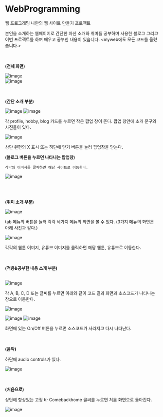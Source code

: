# WebProgramming
웹 프로그래밍 나만의 웹 사이트 만들기 프로젝트

본인을 소개하는 웹페이지로 간단한 자신 소개와 취미들 공부하며 사용한 블로그 그리고 이번 프로젝트를 하며 배우고 공부한 내용이 있습니다.
<myweb에도 모든 코드를 올렸습니다.>

<br><br><b>(전체 화면)</b><br>


![image](https://user-images.githubusercontent.com/84276681/171352680-bdd538cc-268a-44ee-9e31-11780e62e6b0.png) <br>
![image](https://user-images.githubusercontent.com/84276681/171352725-acffc52d-7dda-4696-a18c-55e132c7b84d.png)



<br><br><b>(간단 소개 부분)</b> <br>

![image](https://user-images.githubusercontent.com/84276681/171352976-68584b79-2220-424f-a48f-c1329a9d9fe7.png)
![image](https://user-images.githubusercontent.com/84276681/171352982-67885b73-cda5-4d7d-bf24-7ef09a867331.png)

각 profile, hobby, blog 카드를 누르면 작은 팝업 창이 뜬다. 팝업 창안에 소개 문구와 사진들이 있다.

![image](https://user-images.githubusercontent.com/84276681/171353014-01ca7d96-fee0-4f13-a616-e5d9a00b83b9.png)

상단 왼편의 X 표시 또는 하단에 닫기 버튼을 눌러 팝업창을 닫는다.


<b>(블로그 버튼을 누르면 나타나는 팝업창)</b>  <br>

	각각의 이미지를 클릭하면 해당 사이트로 이동한다.
  
![image](https://user-images.githubusercontent.com/84276681/171353052-17c85004-74f5-4ccf-9d87-9fd61a6a3f51.png)
<br><br>



<br><br><b>(취미 소개 부분)</b>
<br>

![image](https://user-images.githubusercontent.com/84276681/171353444-360e4b11-0c88-40b2-8883-cd3865c7c67d.png)

tab 메뉴의 버튼을 눌러 각각 세가지 메뉴의 화면을 볼 수 있다. 
(3가지 메뉴의 화면은 아래 사진과 같다.)

![image](https://user-images.githubusercontent.com/84276681/171353473-8d42fe34-d948-4dbf-bc30-f8d887648797.png)

각각의 웹툰 이미지, 유튜브 이미지를 클릭하면 해당 웹툰, 유튜브로 이동한다.

<br><br><b>(적용&공부한 내용 소개 부분)</b> <br><br>

![image](https://user-images.githubusercontent.com/84276681/171353521-090fcb17-a0a2-46e2-9bcc-f022e28c70b7.png)

각 A, B, C, D 또는 글씨를 누르면 아래와 같이 코드 결과 화면과 소스코드가 나타나는 창으로 이동한다.

![image](https://user-images.githubusercontent.com/84276681/171353543-3a51f56c-1f5b-4903-a81e-2eb19fda20b4.png)


![image](https://user-images.githubusercontent.com/84276681/171353567-24d7e477-70bb-46bf-a7a0-1fc3d77ffe64.png)
![image](https://user-images.githubusercontent.com/84276681/171353576-d7dbb03f-5f73-4599-bc5f-8fc753fef187.png)



화면에 있는 On/Off 버튼을 누르면 소스코드가 사라지고 다시 나타난다.


<br><br><b>(음악)</b><br>

하단에 audio controls가 있다.


![image](https://user-images.githubusercontent.com/84276681/171353632-79566efd-120e-4467-a48a-4774a0b5702f.png)



<br><br><b>(처음으로)</b><br>

상단에 항상있는  고정 바 Comebackhome 글씨를 누르면 처음 화면으로 돌아간다. 


![image](https://user-images.githubusercontent.com/84276681/171353673-98260464-55ee-42c6-b8da-d3fd46642c3d.png)


